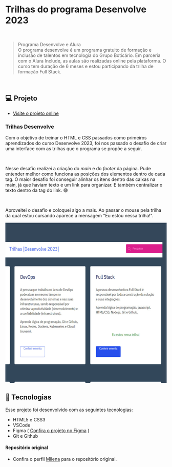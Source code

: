 # Trilhas do programa Desenvolve 2023

<br>

> Programa Desenvolve e Alura <br>
O programa desenvolve é um programa gratuito de formação e inclusão de talentos em tecnologia do Grupo Boticário. Em parceria com o Alura Include, as aulas são realizadas online pela plataforma. O curso tem duração de 6 meses e estou participando da trilha de formação Full Stack.

<br>

## 💻 Projeto
- [Visite o projeto online](https://santosfer.github.io/trilhas-desenvolve/)
<h3>Trilhas Desenvolve</h3>
<p>Com o objetivo de treinar o HTML e CSS passados como primeiros aprendizados do curso Desenvolve 2023, foi nos passado o desafio de criar uma interface com as trilhas que o programa se propõe a seguir.</p>
<br>
<p>Nesse desafio realizei a criação do <em>main</em> e do <em>footer</em> da página. Pude entender melhor como funciona as posições dos elementos dentro de cada tag. O maior desafio foi conseguir alinhar os itens dentro das caixas na main, já que haviam texto e um link para organizar. E também centralizar o texto dentro da tag do link. 😅</p>
<br>
<p>Aproveitei o desafio e coloquei algo a mais. Ao passar o mouse pela trilha da qual estou cursando aparece a mensagem "Eu estou nessa trilha!".</p>

<img width="600px" height="500px" src="img/preview.png">


## 🚀 Tecnologias

Esse projeto foi desenvolvido com as seguintes tecnologias:

- HTML5 e CSS3
- VSCode
- Figma ( [Confira o projeto no Figma](https://www.figma.com/file/dnb2Q3jLPC5sTk7ca4XvY7/Design-Trilhas-%7C-Desenvolve-2023?node-id=101%3A16328&t=05Cj3WABVIddzIv8-0) )
- Git e Github

#### Repositório original
- Confira o perfil [Milena](https://github.com/milenaemmert/desenvolve-fullstack) para o repositório original.
